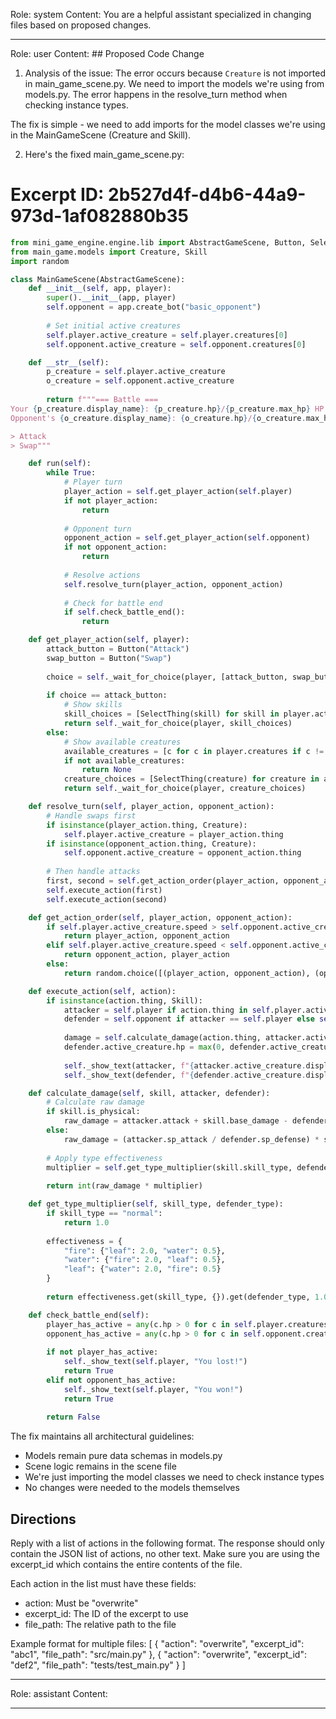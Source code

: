 Role: system
Content: You are a helpful assistant specialized in changing files based on proposed changes.
__________________
Role: user
Content: ## Proposed Code Change
1. Analysis of the issue:
The error occurs because `Creature` is not imported in main_game_scene.py. We need to import the models we're using from models.py. The error happens in the resolve_turn method when checking instance types.

The fix is simple - we need to add imports for the model classes we're using in the MainGameScene (Creature and Skill).

2. Here's the fixed main_game_scene.py:

# Excerpt ID: 2b527d4f-d4b6-44a9-973d-1af082880b35
```python main_game/scenes/main_game_scene.py
from mini_game_engine.engine.lib import AbstractGameScene, Button, SelectThing
from main_game.models import Creature, Skill
import random

class MainGameScene(AbstractGameScene):
    def __init__(self, app, player):
        super().__init__(app, player)
        self.opponent = app.create_bot("basic_opponent")
        
        # Set initial active creatures
        self.player.active_creature = self.player.creatures[0]
        self.opponent.active_creature = self.opponent.creatures[0]

    def __str__(self):
        p_creature = self.player.active_creature
        o_creature = self.opponent.active_creature
        
        return f"""=== Battle ===
Your {p_creature.display_name}: {p_creature.hp}/{p_creature.max_hp} HP
Opponent's {o_creature.display_name}: {o_creature.hp}/{o_creature.max_hp} HP

> Attack
> Swap"""

    def run(self):
        while True:
            # Player turn
            player_action = self.get_player_action(self.player)
            if not player_action:
                return
                
            # Opponent turn
            opponent_action = self.get_player_action(self.opponent)
            if not opponent_action:
                return
                
            # Resolve actions
            self.resolve_turn(player_action, opponent_action)
            
            # Check for battle end
            if self.check_battle_end():
                return

    def get_player_action(self, player):
        attack_button = Button("Attack")
        swap_button = Button("Swap")
        
        choice = self._wait_for_choice(player, [attack_button, swap_button])
        
        if choice == attack_button:
            # Show skills
            skill_choices = [SelectThing(skill) for skill in player.active_creature.skills]
            return self._wait_for_choice(player, skill_choices)
        else:
            # Show available creatures
            available_creatures = [c for c in player.creatures if c != player.active_creature and c.hp > 0]
            if not available_creatures:
                return None
            creature_choices = [SelectThing(creature) for creature in available_creatures]
            return self._wait_for_choice(player, creature_choices)

    def resolve_turn(self, player_action, opponent_action):
        # Handle swaps first
        if isinstance(player_action.thing, Creature):
            self.player.active_creature = player_action.thing
        if isinstance(opponent_action.thing, Creature):
            self.opponent.active_creature = opponent_action.thing
            
        # Then handle attacks
        first, second = self.get_action_order(player_action, opponent_action)
        self.execute_action(first)
        self.execute_action(second)

    def get_action_order(self, player_action, opponent_action):
        if self.player.active_creature.speed > self.opponent.active_creature.speed:
            return player_action, opponent_action
        elif self.player.active_creature.speed < self.opponent.active_creature.speed:
            return opponent_action, player_action
        else:
            return random.choice([(player_action, opponent_action), (opponent_action, player_action)])

    def execute_action(self, action):
        if isinstance(action.thing, Skill):
            attacker = self.player if action.thing in self.player.active_creature.skills else self.opponent
            defender = self.opponent if attacker == self.player else self.player
            
            damage = self.calculate_damage(action.thing, attacker.active_creature, defender.active_creature)
            defender.active_creature.hp = max(0, defender.active_creature.hp - damage)
            
            self._show_text(attacker, f"{attacker.active_creature.display_name} used {action.thing.display_name}!")
            self._show_text(defender, f"{defender.active_creature.display_name} took {damage} damage!")

    def calculate_damage(self, skill, attacker, defender):
        # Calculate raw damage
        if skill.is_physical:
            raw_damage = attacker.attack + skill.base_damage - defender.defense
        else:
            raw_damage = (attacker.sp_attack / defender.sp_defense) * skill.base_damage
            
        # Apply type effectiveness
        multiplier = self.get_type_multiplier(skill.skill_type, defender.creature_type)
        
        return int(raw_damage * multiplier)

    def get_type_multiplier(self, skill_type, defender_type):
        if skill_type == "normal":
            return 1.0
            
        effectiveness = {
            "fire": {"leaf": 2.0, "water": 0.5},
            "water": {"fire": 2.0, "leaf": 0.5},
            "leaf": {"water": 2.0, "fire": 0.5}
        }
        
        return effectiveness.get(skill_type, {}).get(defender_type, 1.0)

    def check_battle_end(self):
        player_has_active = any(c.hp > 0 for c in self.player.creatures)
        opponent_has_active = any(c.hp > 0 for c in self.opponent.creatures)
        
        if not player_has_active:
            self._show_text(self.player, "You lost!")
            return True
        elif not opponent_has_active:
            self._show_text(self.player, "You won!")
            return True
            
        return False
```

The fix maintains all architectural guidelines:
- Models remain pure data schemas in models.py
- Scene logic remains in the scene file
- We're just importing the model classes we need to check instance types
- No changes were needed to the models themselves

## Directions
Reply with a list of actions in the following format. The response should only contain the JSON list of actions, no other text.
Make sure you are using the excerpt_id which contains the entire contents of the file.

Each action in the list must have these fields:
- action: Must be "overwrite"
- excerpt_id: The ID of the excerpt to use
- file_path: The relative path to the file

Example format for multiple files:
[
    {
        "action": "overwrite",
        "excerpt_id": "abc1",
        "file_path": "src/main.py"
    },
    {
        "action": "overwrite",
        "excerpt_id": "def2",
        "file_path": "tests/test_main.py"
    }
]
__________________
Role: assistant
Content: 
__________________
